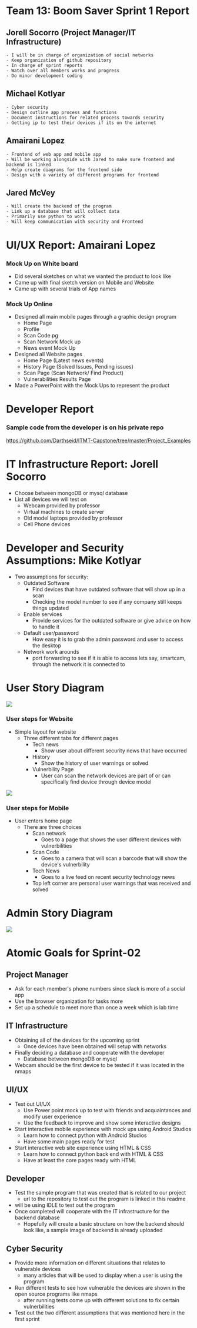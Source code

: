 # Team 13: Boom Saver Sprint 1 Report

## Jorell Socorro (Project Manager/IT Infrastructure)
    - I will be in charge of organization of social networks
    - Keep organization of github repository
    - In charge of sprint reports
    - Watch over all members works and progress
    - Do minor development coding  
## Michael Kotlyar  
    - Cyber security
    - Design outline app process and functions
    - Document instructions for related process towards security
    - Getting ip to test their devices if its on the internet
 ## Amairani Lopez  
    - Frontend of web app and mobile app
    - Will be working alongside with Jared to make sure frontend and backend is linked
    - Help create diagrams for the frontend side
    - Design with a variety of different programs for frontend
 ## Jared McVey  
    - Will create the backend of the program
    - Link up a database that will collect data
    - Primarily use python to work
    - Will keep communication with security and Frontend

# UI/UX Report: Amairani Lopez
 ### Mock Up on White board
   - Did several sketches on what we wanted the product to look like 
   - Came up with final sketch version on Mobile and Website
   - Came up with several trials of App names 
 ### Mock Up Online
   - Designed all main mobile pages through a graphic design program
		- Home Page
		- Profile
		- Scan Code pg
		- Scan Network Mock up
		- News event Mock Up
   - Designed all Website pages 
		- Home Page (Latest news events)
		- History Page (Solved Issues, Pending issues)
		- Scan Page (Scan Network/ Find Product)
		- Vulnerabilities Results Page 
- Made a PowerPoint with the Mock Ups to represent the product

# Developer Report

### Sample code from the developer is on his private repo
 https://github.com/Darthseid/ITMT-Capstone/tree/master/Project_Examples

# IT Infrastructure Report: Jorell Socorro

- Choose between mongoDB or mysql database 
- List all devices we will test on
    - Webcam provided by professor
    - Virtual machines to create server
    - Old model laptops provided by professor
    - Cell Phone devices

# Developer and Security Assumptions: Mike Kotlyar

- Two assumptions for security:
   - Outdated Software
      - Find devices that have outdated software that will show up in a scan
      - Checking the model number to see if any company still keeps things updated
   - Enable services
      - Provide services for the outdated software or give advice on how to handle it 
   - Default user/password
      - How easy it is to grab the admin password and user to access the desktop
   - Network work arounds
      - port forwarding to see if it is able to access lets say, smartcam, through the network it is connected to
   

# User Story Diagram
![](/reports/sprint_1/diagrams/website_user.PNG)
### User steps for Website
   - Simple layout for website
      -  Three different tabs for different pages
         -  Tech news
            -  Show user about different security news that have occurred
         -  History
            -  Show the history of user warnings or solved
         -  Vulnerbility Page
            -  User can scan the network devices are part of or can specifically find device through device model
            
![](/reports/sprint_1/diagrams/user_story.PNG)
### User steps for Mobile
   - User enters home page 
      - There are three choices
         - Scan network
            -  Goes to a page that shows the user different devices with vulnerbilities
         - Scan Code
            -  Goes to a camera that will scan a barcode that will show the device's vulnerbility
         - Tech News
            -  Goes to a live feed on recent security technology news
         -  Top left corner are personal user warnings that was received and solved
# Admin Story Diagram
![](/reports/sprint_1/diagrams/admin_story_diagram.PNG)  


# Atomic Goals for Sprint-02

## Project Manager
- Ask for each member's phone numbers since slack is more of a social app
- Use the browser organization for tasks more
- Set up a schedule to meet more than once a week which is lab time

## IT Infrastructure
- Obtaining all of the devices for the upcoming sprint
   - Once devices have been obtained will setup with networks
- Finally deciding a database and cooperate with the developer
   - Database between mongoDB or mysql 
- Webcam should be the first device to be tested if it was located in the nmaps

## UI/UX 
- Test out UI/UX 
	- Use Power point mock up to test with friends and acquaintances and modify user experience
    - Use the feedback to improve and show some interactive designs
- Start interactive mobile experience with mock ups using Android Studios
	- Learn how to connect python with Android Studios 
	- Have some main pages ready for test
- Start interactive web site experience using HTML & CSS
	- Learn how to connect python back end with HTML & CSS 
	- Have at least the core pages ready with HTML
   
## Developer
   - Test the sample program that was created that is related to our project
      - url to the repository to test out the program is linked in this readme
   - will be using IDLE to test out the program
   - Once completed will cooperate with the IT infrastructure for the backend database
      - Hopefully will create a basic structure on how the backend should look like, a sample image of backend is already uploaded

## Cyber Security 
   - Provide more information on different situations that relates to vulnerable devices
      - many articles that will be used to display when a user is using the program
   - Run different tests to see how vulnerable the devices are shown in the open source programs like nmaps
      - after running tests come up with different solutions to fix certain vulnerbilities
   - Test out the two different assumptions that was mentioned here in the first sprint
